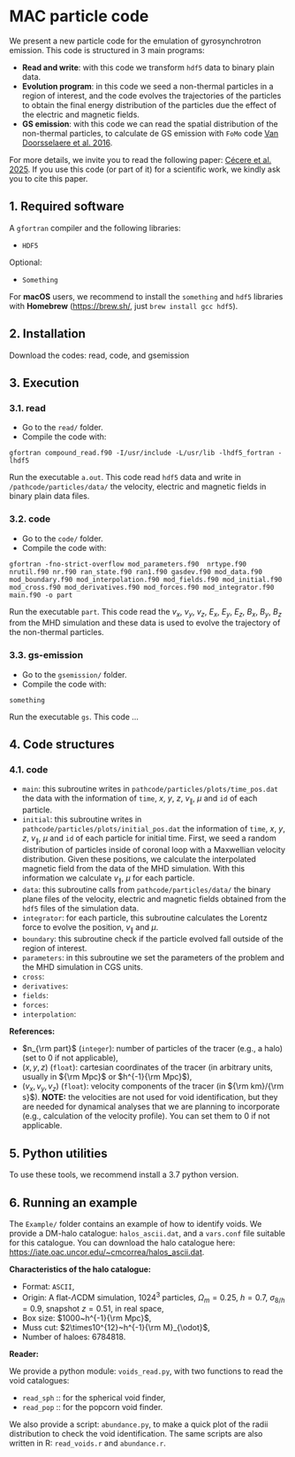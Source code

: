 # MAC particle code

We present a new particle code for the emulation of gyrosynchrotron emission. This code is structured in 3 main programs:
* **Read and write**: with this code we transform `hdf5` data to binary plain data.
* **Evolution program**: in this code we seed a non-thermal particles in a region of interest, and the code evolves the trajectories of the particles to obtain the final energy distribution of the particles due the effect of the electric and magnetic fields.
* **GS emission**: with this code we can read the spatial distribution of the non-thermal particles, to calculate de GS emission with `FoMo` code [Van Doorsselaere et al. 2016](https://ui.adsabs.harvard.edu/abs/2016FrASS...3....4V).

For more details, we invite you to read the following paper: [Cécere et al. 2025](https://ui.adsabs.harvard.edu/abs/2023MNRAS.522.2553P/abstract). If you use this code (or part of it) for a scientific work, we kindly ask you to cite this paper.

<!-- --------------------------------------------------------------------- -->
## 1. Required software

A `gfortran` compiler and the following libraries:
* `HDF5`

Optional:
* `Something`

For **macOS** users, we recommend to install the `something` and `hdf5` libraries with **Homebrew** (https://brew.sh/, just `brew install gcc hdf5`).

<!-- --------------------------------------------------------------------- -->
## 2. Installation

Download the codes: read, code, and gsemission

<!-- --------------------------------------------------------------------- -->
## 3. Execution

### 3.1. read

* Go to the `read/` folder.
* Compile the code with:
```
gfortran compound_read.f90 -I/usr/include -L/usr/lib -lhdf5_fortran -lhdf5
```
Run the executable `a.out`. This code read `hdf5` data and write in `/pathcode/particles/data/` the velocity, electric and magnetic fields in binary plain data files.

### 3.2. code

* Go to the `code/` folder.
* Compile the code with:
```
gfortran -fno-strict-overflow mod_parameters.f90  nrtype.f90 nrutil.f90 nr.f90 ran_state.f90 ran1.f90 gasdev.f90 mod_data.f90 mod_boundary.f90 mod_interpolation.f90 mod_fields.f90 mod_initial.f90 mod_cross.f90 mod_derivatives.f90 mod_forces.f90 mod_integrator.f90 main.f90 -o part
```

Run the executable `part`. This code read the $v_x$, $v_y$, $v_z$, $E_x$, $E_y$, $E_z$, $B_x$, $B_y$, $B_z$ from the MHD simulation and these data is used to evolve the trajectory of the non-thermal particles.

### 3.3. gs-emission

* Go to the `gsemission/` folder.
* Compile the code with:
```
something
```

Run the executable `gs`. This code ...
<!-- --------------------------------------------------------------------- -->
## 4. Code structures

### 4.1. code

* `main`: this subroutine writes in `pathcode/particles/plots/time_pos.dat` the data with the information of `time`, $x$, $y$, $z$, $v_{\parallel}$, $\mu$ and `id` of each particle.
* `initial`: this subroutine writes in `pathcode/particles/plots/initial_pos.dat` the information of `time`, $x$, $y$, $z$, $v_{\parallel}$, $\mu$ and `id` of each particle for initial time. First, we seed a random distribution of particles inside of coronal loop with a Maxwellian velocity distribution. Given these positions, we calculate the interpolated magnetic field from the data of the MHD simulation. With this information we calculate $v_{\parallel}$, $\mu$ for each particle.
* `data`: this subroutine calls from `pathcode/particles/data/` the binary plane files of the velocity, electric and magnetic fields obtained from the `hdf5` files of the simulation data.
* `integrator`: for each particle, this subroutine calculates the Lorentz force to evolve the position, $v_{\parallel}$ and $\mu$.
* `boundary`: this subroutine check if the particle evolved fall outside of the region of interest.
* `parameters`: in this subroutine we set the parameters of the problem and the MHD simulation in CGS units.
* `cross`:
* `derivatives`:
* `fields`:
* `forces`:
* `interpolation`:

**References:**

* $n_{\rm part}$ (`integer`): number of particles of the tracer (e.g., a halo) (set to $0$ if not applicable),
* $(x,y,z)$ (`float`): cartesian coordinates of the tracer (in arbitrary units, usually in ${\rm Mpc}$ or $h^{-1}{\rm Mpc}$),
* $(v_x,v_y,v_z)$ (`float`): velocity components of the tracer (in ${\rm km}/{\rm s}$). **NOTE:** the velocities are not used for void identification, but they are needed for dynamical analyses that we are planning to incorporate (e.g., calculation of the velocity profile). You can set them to $0$ if not applicable.

<!-- --------------------------------------------------------------------- -->
## 5. Python utilities

To use these tools, we recommend install a 3.7 python version.

<!-- --------------------------------------------------------------------- -->
## 6. Running an example

The `Example/` folder contains an example of how to identify voids. We provide a DM-halo catalogue: `halos_ascii.dat`, and a `vars.conf` file suitable for this catalogue. You can download the halo catalogue here: https://iate.oac.uncor.edu/~cmcorrea/halos_ascii.dat.

**Characteristics of the halo catalogue:**

* Format: `ASCII`,
* Origin: A flat-$\Lambda$CDM simulation, $1024^3$ particles, $\Omega_m=0.25$, $h=0.7$, $\sigma_{8/h}=0.9$, snapshot $z=0.51$, in real space,
* Box size: $1000~h^{-1}{\rm Mpc}$,
* Muss cut: $2\times10^{12}~h^{-1}{\rm M}_{\odot}$,
* Number of haloes: $6784818$.

**Reader:**

We provide a python module: `voids_read.py`, with two functions to read the void catalogues:
* `read_sph` :: for the spherical void finder,
* `read_pop` :: for the popcorn void finder.

We also provide a script: `abundance.py`, to make a quick plot of the radii distribution to check the void identification.
The same scripts are also written in R: `read_voids.r` and `abundance.r`.
